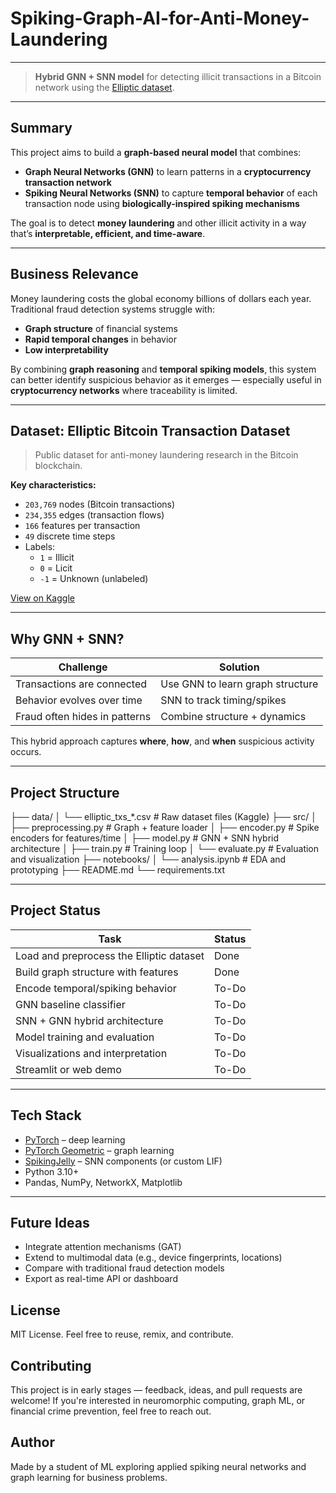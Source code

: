 # Spiking-Graph-AI-for-Anti-Money-Laundering
---

> **Hybrid GNN + SNN model** for detecting illicit transactions in a Bitcoin network using the [Elliptic dataset](https://www.kaggle.com/datasets/ellipticco/elliptic-data-set).

---

## Summary

This project aims to build a **graph-based neural model** that combines:

- **Graph Neural Networks (GNN)** to learn patterns in a **cryptocurrency transaction network**
- **Spiking Neural Networks (SNN)** to capture **temporal behavior** of each transaction node using **biologically-inspired spiking mechanisms**

The goal is to detect **money laundering** and other illicit activity in a way that’s **interpretable, efficient, and time-aware**.

---

## Business Relevance

Money laundering costs the global economy billions of dollars each year. Traditional fraud detection systems struggle with:

- **Graph structure** of financial systems
- **Rapid temporal changes** in behavior
- **Low interpretability**

By combining **graph reasoning** and **temporal spiking models**, this system can better identify suspicious behavior as it emerges — especially useful in **cryptocurrency networks** where traceability is limited.

---

## Dataset: Elliptic Bitcoin Transaction Dataset

> Public dataset for anti-money laundering research in the Bitcoin blockchain.

**Key characteristics:**
- `203,769` nodes (Bitcoin transactions)
- `234,355` edges (transaction flows)
- `166` features per transaction
- `49` discrete time steps
- Labels:
  - `1` = Illicit
  - `0` = Licit
  - `-1` = Unknown (unlabeled)

[View on Kaggle](https://www.kaggle.com/datasets/ellipticco/elliptic-data-set)

---

## Why GNN + SNN?

| Challenge                        | Solution                            |
|----------------------------------|-------------------------------------|
| Transactions are connected       | Use GNN to learn graph structure |
| Behavior evolves over time       | SNN to track timing/spikes   |
| Fraud often hides in patterns    | Combine structure + dynamics     |

This hybrid approach captures **where**, **how**, and **when** suspicious activity occurs.

---

## Project Structure

├── data/
│ └── elliptic_txs_*.csv # Raw dataset files (Kaggle)
├── src/
│ ├── preprocessing.py # Graph + feature loader
│ ├── encoder.py # Spike encoders for features/time
│ ├── model.py # GNN + SNN hybrid architecture
│ ├── train.py # Training loop
│ └── evaluate.py # Evaluation and visualization
├── notebooks/
│ └── analysis.ipynb # EDA and prototyping
├── README.md
└── requirements.txt


---

## Project Status

| Task                                          | Status   |
|-----------------------------------------------|----------|
| Load and preprocess the Elliptic dataset      | Done    |
| Build graph structure with features           | Done     |
| Encode temporal/spiking behavior              | To-Do      |
| GNN baseline classifier                       | To-Do      |
| SNN + GNN hybrid architecture                 | To-Do       |
| Model training and evaluation                 | To-Do     |
| Visualizations and interpretation             | To-Do       |
| Streamlit or web demo                         | To-Do       |

---

## Tech Stack

- [PyTorch](https://pytorch.org/) – deep learning
- [PyTorch Geometric](https://pytorch-geometric.readthedocs.io/en/latest/) – graph learning
- [SpikingJelly](https://spikingjelly.readthedocs.io/) – SNN components (or custom LIF)
- Python 3.10+
- Pandas, NumPy, NetworkX, Matplotlib

---
## Future Ideas

- Integrate attention mechanisms (GAT)
- Extend to multimodal data (e.g., device fingerprints, locations)
- Compare with traditional fraud detection models
- Export as real-time API or dashboard

## License

MIT License.
Feel free to reuse, remix, and contribute.

## Contributing

This project is in early stages — feedback, ideas, and pull requests are welcome!
If you're interested in neuromorphic computing, graph ML, or financial crime prevention, feel free to reach out.

## Author

Made by a student of ML exploring applied spiking neural networks and graph learning for business problems.






